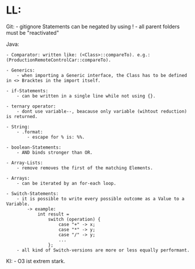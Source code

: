 # LL:

Git:
    - gitignore Statements can be negated by using !
        - all parent folders must be "reactivated"

Java:

    - Comparator: written like: (<Class>::compareTo). e.g.: (ProductionRemoteControlCar::compareTo).

    - Generics:
        - when importing a Generic interface, the Class has to be defined in <> Bracktes in the import itself. 

    - if-Statements:
        - can be written in a single line while not using {}.

    - ternary operator:
        - dont use variable--, beacause only variable (wihtout reduction) is returned.

    - String:
        - .format:
            - escape for % is: %%.

    - boolean-Statements: 
        - AND binds stronger than OR.

    - Array-Lists:
        - remove removes the first of the matching Elements.

    - Arrays:
        - can be iterated by an for-each loop. 

    - Switch-Statements:
        - it is possible to write every possible outcome as a Value to a Variable.
            -> example:
                int result =
                    switch (operation) {
                        case "+" -> x;
                        case "*" -> y;
                        case "/" -> y;
                        ...
                    };
        - all kind of Switch-versions are more or less equally performant.


KI:
    - O3 ist extrem stark. 


